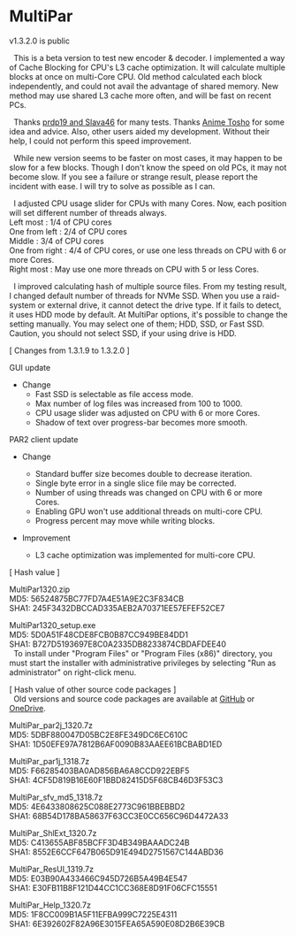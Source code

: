 # MultiPar

v1.3.2.0 is public

&nbsp; This is a beta version to test new encoder & decoder. 
I implemented a way of Cache Blocking for CPU's L3 cache optimization. 
It will calculate multiple blocks at once on multi-Core CPU. 
Old method calculated each block independently, 
and could not avail the advantage of shared memory. 
New method may use shared L3 cache more often, and will be fast on recent PCs.

&nbsp; Thanks [prdp19 and Slava46](https://github.com/Yutaka-Sawada/MultiPar/issues/47) for many tests. 
Thanks [Anime Tosho](https://github.com/Yutaka-Sawada/MultiPar/issues/21) for some idea and advice. 
Also, other users aided my development. 
Without their help, I could not perform this speed improvement.

&nbsp; While new version seems to be faster on most cases, 
it may happen to be slow for a few blocks. 
Though I don't know the speed on old PCs, it may not become slow. 
If you see a failure or strange result, please report the incident with ease. 
I will try to solve as possible as I can.

&nbsp; I adjusted CPU usage slider for CPUs with many Cores. 
Now, each position will set different number of threads always.  
Left most      : 1/4 of CPU cores  
One from left  : 2/4 of CPU cores  
Middle         : 3/4 of CPU cores  
One from right : 4/4 of CPU cores, or use one less threads on CPU with 6 or more Cores.  
Right most     : May use one more threads on CPU with 5 or less Cores.  

&nbsp; I improved calculating hash of multiple source files. 
From my testing result, I changed default number of threads for NVMe SSD. 
When you use a raid-system or external drive, it cannot detect the drive type. 
If it fails to detect, it uses HDD mode by default. 
At MultiPar options, it's possible to change the setting manually. 
You may select one of them; HDD, SSD, or Fast SSD. 
Caution, you should not select SSD, if your using drive is HDD.


[ Changes from 1.3.1.9 to 1.3.2.0 ]  

GUI update  
- Change  
  - Fast SSD is selectable as file access mode.  
  - Max number of log files was increased from 100 to 1000.  
  - CPU usage slider was adjusted on CPU with 6 or more Cores.  
  - Shadow of text over progress-bar becomes more smooth.  

PAR2 client update  
- Change  
  - Standard buffer size becomes double to decrease iteration.  
  - Single byte error in a single slice file may be corrected.  
  - Number of using threads was changed on CPU with 6 or more Cores.  
  - Enabling GPU won't use additional threads on multi-core CPU.  
  - Progress percent may move while writing blocks.  

- Improvement  
  - L3 cache optimization was implemented for multi-core CPU.  


[ Hash value ]  

MultiPar1320.zip  
MD5: 56524875BC77FD7A4E51A9E2C3F834CB  
SHA1: 245F3432DBCCAD335AEB2A70371EE57EFEF52CE7  

MultiPar1320_setup.exe  
MD5: 5D0A51F48CDE8FCB0B87CC949BE84DD1  
SHA1: B727D5193697E8C0A2335DB8233874CBDAFDEE40  
&nbsp; To install under "Program Files" or "Program Files (x86)" directory, 
you must start the installer with administrative privileges by selecting 
"Run as administrator" on right-click menu.  


[ Hash value of other source code packages ]  
&nbsp; Old versions and source code packages are available at 
[GitHub](https://github.com/Yutaka-Sawada/MultiPar/releases) or 
[OneDrive](https://1drv.ms/u/s!AtGhNMUyvbWOaSo1n_R8awJ_hg0?e=4V0gXu).  

MultiPar_par2j_1320.7z  
MD5: 5DBF880047D05BC2E8FE349DC6EC610C  
SHA1: 1D50EFE97A7812B6AF0090B83AAEE61BCBABD1ED  

MultiPar_par1j_1318.7z  
MD5: F66285403BA0AD856BA6A8CCD922EBF5  
SHA1: 4CF5D819B16E60F1BBD82415D5F68CB46D3F53C3  

MultiPar_sfv_md5_1318.7z  
MD5: 4E6433808625C088E2773C961BBEBBD2  
SHA1: 68B54D178BA58637F63CC3E0CC656C96D4472A33  

MultiPar_ShlExt_1320.7z  
MD5: C413655ABF85BCFF3D4B349BAAADC24B  
SHA1: 8552E6CCF647B065D91E494D2751567C144ABD36  

MultiPar_ResUI_1319.7z  
MD5: E03B90A433466C945D726B5A49B4E547  
SHA1: E30FB11B8F121D44CC1CC368E8D91F06CFC15551  

MultiPar_Help_1320.7z  
MD5: 1F8CC009B1A5F11EFBA999C7225E4311  
SHA1: 6E392602F82A96E3015FEA65A590E08D2B6E39CB   
